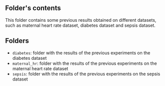 ## Folder's contents
This folder contains some previous results obtained on different datasets, such as maternal heart rate dataset, diabetes dataset and sepsis dataset.

## Folders 
- `diabetes`: folder with the results of the previous experiments on the diabetes dataset
- `maternal_hr`: folder with the results of the previous experiments on the maternal heart rate dataset
- `sepsis`: folder with the results of the previous experiments on the sepsis dataset
